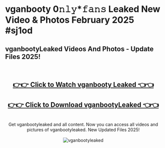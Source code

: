 # vganbooty 0𝚗𝚕𝚢*𝚏𝚊𝚗𝚜 Leaked New Video & Photos February 2025 #sj1od

<h2>vganbootyLeaked Videos And Photos - Update Files 2025!</h2>
<br>
<div align="center">
<h2><a href="https://mediaupload.pro?title=vganbooty&ref=11F" rel="nofollow">👉👉 Click to Watch vganbooty Leaked 👈👈</a></h2>
<h2><a href="https://mediaupload.pro?title=vganbooty&ref=11F" rel="nofollow">👉👉 Click to Download vganbootyLeaked 👈👈</a></h2>
<br>
Get vganbootyleaked and all content. Now you can access all videos and pictures of vganbootyleaked. New Updated Files 2025!
<br>
<br>
<a href="https://mediaupload.pro?title=vganbooty&ref=11F" rel="nofollow" data-target="animated-image.originalLink"><img src="https://i.ibb.co/Gkj2r4b/banner.png" alt="vganbootyleaked" style="max-width: 100%; display: inline-block;" data-target="animated-image.originalImage"></a>
</div>
<br>

